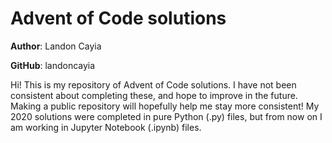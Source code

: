 # Advent of Code solutions

**Author**: Landon Cayia

**GitHub**: landoncayia

Hi! This is my repository of Advent of Code solutions. I have not been consistent about completing these, and hope to improve in the future. Making a public repository will hopefully help me stay more consistent! My 2020 solutions were completed in pure Python (.py) files, but from now on I am working in Jupyter Notebook (.ipynb) files.
